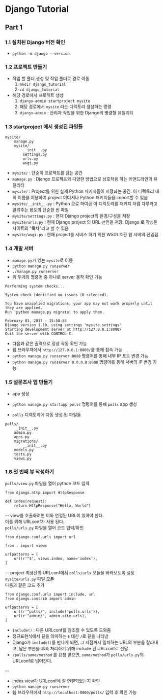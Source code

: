 # Django Tutorial

## Part 1

### 1.1 설치된 Django 버전 확인
* `python -m django --version`    

### 1.2 프로젝트 만들기
* 작업 할 폴더 생성 및 작업 폴더로 경로 이동
	1. `mkdir django_tutorial`
	2. `cd django_tutorial`
* 해당 경로에서 프로젝트 생성
	1. `django-admin startproject mysite` 
	2. 해당 경로에서 `mysite` 라는 디렉토리 생성하는 명령
	3. `django-admin` : 관리자 작업을 위한 Django의 명령형 유틸리티

### 1.3 startproject 에서 생성된 파일들

```
mysite/
    manage.py
    mysite/
        __init__.py
        settings.py
        urls.py
        wsgi.py
```

* `mysite/` : 단순히 프로젝트를 담는 공간
* `manage.py` : Django 프로젝트와 다양한 방법으로 상호작용 하는 커맨드라인의 유틸리티
* `mysite/` : Project를 위한 실제 Python 패키지들이 저장되는 공간. 이 디렉토리 내의 이름을 이용하여 project 어디서나 Python 패키지들을 import할 수 있음
* `mysite/__init__.py` : Python 으로 하여금 이 디렉토리를 패키지 처럼 다루라고 알려주는 용도의 단순한 빈 파일
* `mysite/settings.py` : 현재 Django project의 환경/구성을 저장
* `mysite/urls.py` : 현재 Django project 의 URL 선언을 저장. Django 로 작성된 사이트의 "목차"라고 할 수 있음
* `mysite/wsgi.py` : 현재 project를 서비스 하기 위한 WSGI 호환 웹 서버의 진입점

### 1.4 개발 서버
* `manage.py`가 있는 `mysite`로 이동
* `python manage.py runserver`
* `./manage.py runserver`
* 위 두개의 명령어 중 하나로 server 동작 확인 가능  

```
Performing system checks...

System check identified no issues (0 silenced).

You have unapplied migrations; your app may not work properly until they are applied.
Run 'python manage.py migrate' to apply them.

February 03, 2017 - 15:50:53
Django version 1.10, using settings 'mysite.settings'
Starting development server at http://127.0.0.1:8000/
Quit the server with CONTROL-C.
```
* 다음과 같은 출력으로 정상 작동 확인 가능
* 웹 브라우져에서 `http://127.0.0.1:8000/`를 통해 접속 가능
* `python manage.py runserver 8080` 명령어를 통해 내부 IP 포트 변경 가능
* `python manage.py runserver 0.0.0.0:8000` 명령어를 통해 서버의 IP 변경 가능

### 1.5 설문조사 앱 만들기
* app 생성
* `python manage.py startapp polls` 명령어를 통해 `polls` app 생성

* `polls` 디렉토리에 자동 생성 된 파일들

```
polls/
    __init__.py
    admin.py
    apps.py
    migrations/
        __init__.py
    models.py
    tests.py
    views.py
```

### 1.6 첫 번째 뷰 작성하기
`polls/view.py` 파일을 열어 python 코드 입력

```
from django.http import HttpResponse

def index(request):
	return HttpResponse("Hello, World")
```

--
view를 호출하려면 이와 연결된 URL이 있어야 한다.  
이를 위해 URLconf가 사용 된다.  
`polls/urls.py` 파일을 열어 코드 입력/확인

```
from django.conf.urls import url

from . import views

urlpatterns = [
	url(r'^$', views.index, name='index'),
]
```
--
project 최상단의 URLconf에서 `polls/urls` 모듈을 바라보도록 설정  
`mysite/urls.py` 파일 오픈  
다음과 같은 코드 추가

```
from django.conf.urls import include, url
from django.contrib import admin

urlpatterns = [
	url(r'^polls/', include('polls.urls')),
	url(r'^admin/', admin.site.urls),
]
```

* `include()` : 다른 URLconf를 참조할 수 있도록 도와줌  
* 정규표현식에서 끝을 의미하는 `$` 대신 `/`로 끝을 나타냄
* Django가 `include()`를 만나게 되면, 그 지점까지 일치하는 URL의 부분을 잘라내고, 남은 부분을 후속 처리하기 위해 include 된 URLconf로 전달
* `/polls/some/method` 를 요청 받으면, `some/method`가 `polls/urls.py`의 URLconf로 넘어간다.

--

* index view가 URLconf에 잘 연결되었는지 확인
* `python manage.py runserver`  
* 웹 브라우저에서 `http://localhost:8000/polls/` 입력 후 확인 가능 








